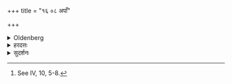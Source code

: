 +++
title = "१६ ०८ अपाँ"

+++

<details><summary>Oldenberg</summary>

8. [^4]  The ceremonies beginning with the pouring together of (warm and cold) water and ending with the putting down of the hair are the same (as above; comp. M. II, 14, 11).


[^4]:  See IV, 10, 5-8.
</details>

<details><summary>हरदत्तः</summary>

"उष्णाश्शीतास्वानीये"त्यादि "दर्भस्तम्बे वा निदधाती"त्येवमन्तं उपनयनवत् कर्तव्यमित्यर्थः ॥८॥
</details>

<details><summary>सुदर्शनः</summary>

व्याख्यातमेवैतत्समावर्तने ॥८॥
</details>
